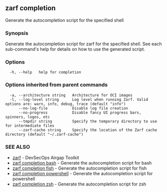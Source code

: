 ## zarf completion

Generate the autocompletion script for the specified shell

### Synopsis

Generate the autocompletion script for zarf for the specified shell.
See each sub-command's help for details on how to use the generated script.


### Options

```
  -h, --help   help for completion
```

### Options inherited from parent commands

```
  -a, --architecture string   Architecture for OCI images
  -l, --log-level string      Log level when running Zarf. Valid options are: warn, info, debug, trace (default "info")
      --no-log-file           Disable log file creation
      --no-progress           Disable fancy UI progress bars, spinners, logos, etc
      --tmpdir string         Specify the temporary directory to use for intermediate files
      --zarf-cache string     Specify the location of the Zarf cache directory (default "~/.zarf-cache")
```

### SEE ALSO

* [zarf](zarf.md)	 - DevSecOps Airgap Toolkit
* [zarf completion bash](zarf_completion_bash.md)	 - Generate the autocompletion script for bash
* [zarf completion fish](zarf_completion_fish.md)	 - Generate the autocompletion script for fish
* [zarf completion powershell](zarf_completion_powershell.md)	 - Generate the autocompletion script for powershell
* [zarf completion zsh](zarf_completion_zsh.md)	 - Generate the autocompletion script for zsh

